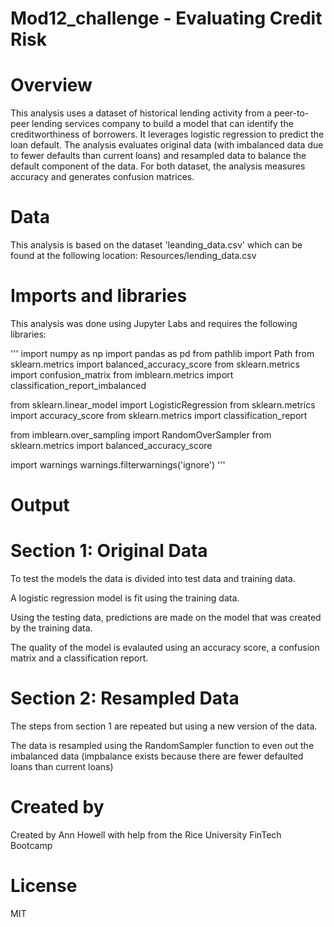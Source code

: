 # Mod12_challenge - Evaluating Credit Risk

# Overview
This analysis uses a dataset of historical lending activity from a peer-to-peer lending services company to build a model that can identify the creditworthiness of borrowers. It leverages logistic regression to predict the loan default. The analysis evaluates original data (with imbalanced data due to fewer defaults than current loans) and resampled data to balance the default component of the data. For both dataset, the analysis measures accuracy and generates confusion matrices.

# Data
This analysis is based on the dataset 'leanding_data.csv' which can be found at the following location: Resources/lending_data.csv

# Imports and libraries
This analysis was done using Jupyter Labs and requires the following libraries:

'''
import numpy as np
import pandas as pd
from pathlib import Path
from sklearn.metrics import balanced_accuracy_score
from sklearn.metrics import confusion_matrix
from imblearn.metrics import classification_report_imbalanced

from sklearn.linear_model import LogisticRegression
from sklearn.metrics import accuracy_score
from sklearn.metrics import classification_report

from imblearn.over_sampling import RandomOverSampler
from sklearn.metrics import balanced_accuracy_score

import warnings
warnings.filterwarnings('ignore')
'''

# Output

# Section 1: Original Data

To test the models the data is divided into test data and training data.

A logistic regression model is fit using the training data.

Using the testing data, predictions are made on the model that was created by the training data.

The quality of the model is evalauted using an accuracy score, a confusion matrix and a classification report. 

# Section 2: Resampled Data
The steps from section 1 are repeated but using a new version of the data.

The data is resampled using the RandomSampler function to even out the imbalanced data 
(impbalance exists because there are fewer defaulted loans than current loans)




# Created by
Created by Ann Howell with help from the Rice University FinTech Bootcamp

# License
MIT